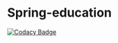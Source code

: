 # Spring-education
[![Codacy Badge](https://api.codacy.com/project/badge/Grade/45108fc81682492593422444bc92a146)](https://www.codacy.com/app/nedis89/Spring-education?utm_source=github.com&utm_medium=referral&utm_content=inso13/Spring-education&utm_campaign=badger)